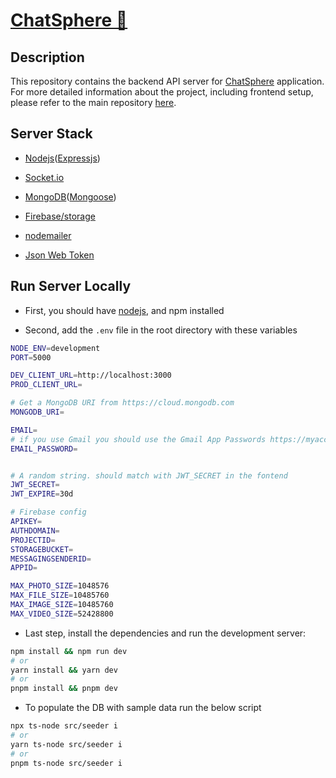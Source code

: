 # [ChatSphere 💬](https://chat-sphere-phi.vercel.app/)

## Description

This repository contains the backend API server for [ChatSphere](https://github.com/MohamedAlosaili/chatSphere) application.
For more detailed information about the project, including frontend setup,
please refer to the main repository [here](https://github.com/MohamedAlosaili/chatSphere).

## Server Stack

- [Nodejs](https://nodejs.org)([Expressjs](https://expressjs.com/))

- [Socket.io](https://socket.io/)

- [MongoDB](http://mongodb.com/)([Mongoose](https://mongoosejs.com/))

- [Firebase/storage](https://console.firebase.google.com)

- [nodemailer](https://nodemailer.com/)

- [Json Web Token](https://www.npmjs.com/package/jsonwebtoken)

## Run Server Locally

- First, you should have [nodejs](https://nodejs.org), and npm installed

- Second, add the `.env` file in the root directory with these variables

```bash
NODE_ENV=development
PORT=5000

DEV_CLIENT_URL=http://localhost:3000
PROD_CLIENT_URL=

# Get a MongoDB URI from https://cloud.mongodb.com
MONGODB_URI=

EMAIL=
# if you use Gmail you should use the Gmail App Passwords https://myaccount.google.com/apppasswords not the original password
EMAIL_PASSWORD=


# A random string. should match with JWT_SECRET in the fontend
JWT_SECRET=
JWT_EXPIRE=30d

# Firebase config
APIKEY=
AUTHDOMAIN=
PROJECTID=
STORAGEBUCKET=
MESSAGINGSENDERID=
APPID=

MAX_PHOTO_SIZE=1048576
MAX_FILE_SIZE=10485760
MAX_IMAGE_SIZE=10485760
MAX_VIDEO_SIZE=52428800
```

- Last step, install the dependencies and run the development server:

```bash
npm install && npm run dev
# or
yarn install && yarn dev
# or
pnpm install && pnpm dev
```

- To populate the DB with sample data run the below script

```bash
npx ts-node src/seeder i
# or
yarn ts-node src/seeder i
# or
pnpm ts-node src/seeder i
```
